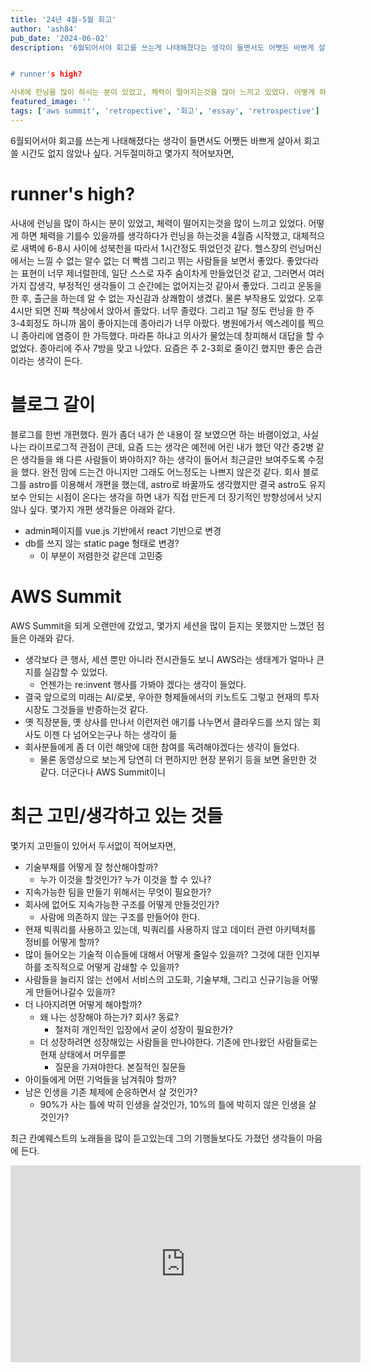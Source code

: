 ```yaml
---
title: '24년 4월-5월 회고'
author: 'ash84'
pub_date: '2024-06-02'
description: '6월되어서야 회고를 쓰는게 나태해졌다는 생각이 들면서도 어쨋든 바쁘게 살아서 회고 쓸 시간도 없지 않았나 싶다. 거두절미하고 몇가지 적어보자면, 


# runner's high?

사내에 런닝을 많이 하시는 분이 있었고, 체력이 떨어지는것을 많이 느끼고 있었다. 어떻게 하면 체력을 기를수 있을까를 생각하다가 런닝을 하는것을 4월즘 시작했고, 대체적으로 새벽에 6-8시 사이에 성북천을 따라서 1시간정도 뛰었던것 같다. 헬스장의 런닝머신에서는 느낄 수 없는 알수 없는 더 빡셈 그리고 뛰는 사람들을 보면서 좋았다. 좋았다라는 표현이 너'
featured_image: ''
tags: ['aws summit', 'retropective', '회고', 'essay', 'retrospective']
---
```


6월되어서야 회고를 쓰는게 나태해졌다는 생각이 들면서도 어쨋든 바쁘게 살아서 회고 쓸 시간도 없지 않았나 싶다. 거두절미하고 몇가지 적어보자면, 


# runner's high?

사내에 런닝을 많이 하시는 분이 있었고, 체력이 떨어지는것을 많이 느끼고 있었다. 어떻게 하면 체력을 기를수 있을까를 생각하다가 런닝을 하는것을 4월즘 시작했고, 대체적으로 새벽에 6-8시 사이에 성북천을 따라서 1시간정도 뛰었던것 같다. 헬스장의 런닝머신에서는 느낄 수 없는 알수 없는 더 빡셈 그리고 뛰는 사람들을 보면서 좋았다. 좋았다라는 표현이 너무 제너럴한데, 일단 스스로 자주 숨이차게 만들었던것 같고, 그러면서 여러가지 잡생각, 부정적인 생각들이 그 순간에는 없어지는것 같아서 좋았다. 그리고 운동을 한 후, 출근을 하는데 알 수 없는 자신감과 상쾌함이 생겼다. 물론 부작용도 있었다. 오후 4시만 되면 진짜 책상에서 앉아서 졸았다. 너무 졸렸다. 그리고 1달 정도 런닝을 한 주 3-4회정도 하니까 몸이 좋아지는데 종아리가 너무 아팠다. 병원에가서 엑스레이를 찍으니 종아리에 염증이 한 가득했다. 마라톤 하냐고 의사가 물었는데 창피해서 대답을 할 수 없었다. 종아리에 주사 7방을 맞고 나았다. 요즘은 주 2-3회로 줄이긴 했지만 좋은 습관이라는 생각이 든다. 

# 블로그 갈이 

블로그를 한번 개편했다. 뭔가 좀더 내가 쓴 내용이 잘 보였으면 하는 바램이었고, 사실 나는 라이프로그적 관점이 큰데, 요즘 드는 생각은 예전에 어린 내가 했던 약간 중2병 같은 생각들을 왜 다른 사람들이 봐야하지? 하는 생각이 들어서 최근글만 보여주도록 수정을 했다. 완전 맘에 드는건 아니지만 그래도 어느정도는 나쁘지 않은것 같다. 회사 블로그를 astro를 이용해서 개편을 했는데, astro로 바꿀까도 생각했지만 결국 astro도 유지보수 안되는 시점이 온다는 생각을 하면 내가 직접 만든게 더 장기적인 방향성에서 낫지 않나 싶다. 몇가지 개편 생각들은 아래와 같다. 

- admin페이지를 vue.js 기반에서 react 기반으로 변경 
- db를 쓰지 않는 static page 형태로 변경?
	- 이 부분이 저렴한것 같은데 고민중

# AWS Summit

AWS Summit을 되게 오랜만에 갔었고, 몇가지 세션을 많이 듣지는 못했지만 느꼈던 점들은 아래와 같다. 
- 생각보다 큰 행사, 세션 뿐만 아니라 전시관들도 보니 AWS라는 생태계가 얼마나 큰지를 실감할 수 있었다. 
	- 언젠가는 re:invent 행사를 가봐야 겠다는 생각이 들었다. 
- 결국 앞으로의 미래는 AI/로봇, 우아한 형제들에서의 키노트도 그렇고 현재의 투자 시장도 그것들을 반증하는것 같다. 
- 옛 직장분들, 옛 상사를 만나서 이런저런 애기를 나누면서 클라우드를 쓰지 않는 회사도 이젠 다 넘어오는구나 하는 생각이 듦
- 회사분들에게 좀 더 이런 해앗에 대한 참여를 독려해야겠다는 생각이 들었다. 
	- 물론 동영상으로 보는게 당연히 더 편하지만 현장 분위기 등을 보면 올만한 것 같다. 더군다나 AWS Summit이니 


# 최근 고민/생각하고 있는 것들 

몇가지 고민들이 있어서 두서없이 적어보자면, 
- 기술부채를 어떻게 잘 청산해야할까? 
	- 누가 이것을 할것인가? 누가 이것을 할 수 있나?
- 지속가능한 팀을 만들기 위해서는 무엇이 필요한가? 
- 회사에 없어도 지속가능한 구조를 어떻게 만들것인가? 
	- 사람에 의존하지 않는 구조를 만들어야 한다. 
- 현재 빅쿼리를 사용하고 있는데, 빅쿼리를 사용하지 않고 데이터 관련 아키텍처를 정비를 어떻게 할까? 
- 많이 들어오는 기술적 이슈들에 대해서 어떻게 줄일수 있을까? 그것에 대한 인지부하를 조직적으로 어떻게 감쇄할 수 있을까? 
- 사람들을 늘리지 않는 선에서 서비스의 고도화, 기술부채, 그리고 신규기능을 어떻게 만들어나갈수 있을까? 
- 더 나아지려면 어떻게 해야할까? 
	- 왜 나는 성장해야 하는가? 회사? 동료? 
		- 철저히 개인적인 입장에서 굳이 성장이 필요한가? 
	- 더 성장하려면 성장해있는 사람들을 만나야한다. 기존에 만나왔던 사람들로는 현재 상태에서 머무를뿐
		- 질문을 가져야한다. 본질적인 질문들 
- 아이들에게 어떤 기억들을 남겨줘야 할까? 
- 남은 인생을 기존 체제에 순응하면서 살 것인가? 
	- 90%가 사는 틀에 박히 인생을 살것인가, 10%의 틀에 박히지 않은 인생을 살 것인가? 


최근 칸예웨스트의 노래들을 많이 듣고있는데 그의 기행들보다도 가졌던 생각들이 마음에 든다. 

<iframe width="560" height="315" src="https://www.youtube.com/embed/Rx7_CvzTrpM?si=CqrydTNzl1H9MslF" title="YouTube video player" frameborder="0" allow="accelerometer; autoplay; clipboard-write; encrypted-media; gyroscope; picture-in-picture; web-share" referrerpolicy="strict-origin-when-cross-origin" allowfullscreen></iframe>
